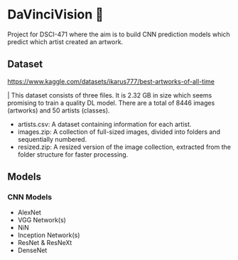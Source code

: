 # DaVinciVision 🎨
Project for DSCI-471 where the aim is to build CNN prediction models which predict which artist created an artwork. 

## Dataset
https://www.kaggle.com/datasets/ikarus777/best-artworks-of-all-time

| This dataset consists of three files. It is 2.32 GB in size which seems promising to train a quality DL model. There are a total of 8446 images (artworks) and 50 artists (classes). 

* artists.csv: A dataset containing information for each artist.
* images.zip: A collection of full-sized images, divided into folders and sequentially numbered.
* resized.zip: A resized version of the image collection, extracted from the folder structure for faster processing.

## Models
### CNN Models 
* AlexNet
* VGG Network(s)
* NiN
* Inception Network(s)
* ResNet & ResNeXt
* DenseNet
